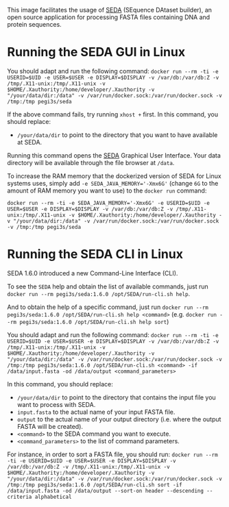 This image facilitates the usage of [SEDA](https://www.sing-group.org/seda/) (SEquence DAtaset builder), an open source application for processing FASTA files containing DNA and protein sequences.

# Running the SEDA GUI in Linux

You should adapt and run the following command: `docker run --rm -ti -e USERID=$UID -e USER=$USER -e DISPLAY=$DISPLAY -v /var/db:/var/db:Z -v /tmp/.X11-unix:/tmp/.X11-unix -v $HOME/.Xauthority:/home/developer/.Xauthority -v "/your/data/dir:/data" -v /var/run/docker.sock:/var/run/docker.sock -v /tmp:/tmp pegi3s/seda`

If the above command fails, try running `xhost +` first. In this command, you should replace:
- `/your/data/dir` to point to the directory that you want to have available at SEDA.

Running this command opens the [SEDA](http://sing-group.org/seda/) Graphical User Interface. Your data directory will be available through the file browser at `/data`.

To increase the RAM memory that the dockerized version of SEDA for Linux systems uses, simply add `-e SEDA_JAVA_MEMORY='-Xmx6G'` (change `6G` to the amount of RAM memory you want to use) to the `docker run` command:

`docker run --rm -ti -e SEDA_JAVA_MEMORY='-Xmx6G' -e USERID=$UID -e USER=$USER -e DISPLAY=$DISPLAY -v /var/db:/var/db:Z -v /tmp/.X11-unix:/tmp/.X11-unix -v $HOME/.Xauthority:/home/developer/.Xauthority -v "/your/data/dir:/data" -v /var/run/docker.sock:/var/run/docker.sock -v /tmp:/tmp pegi3s/seda`

# Running the SEDA CLI in Linux

SEDA 1.6.0 introduced a new Command-Line Interface (CLI).

To see the `SEDA` help and obtain the list of available commands, just run `docker run --rm pegi3s/seda:1.6.0 /opt/SEDA/run-cli.sh help`.

And to obtain the help of a specific command, just run  `docker run --rm pegi3s/seda:1.6.0 /opt/SEDA/run-cli.sh help <command>` (e.g. `docker run --rm pegi3s/seda:1.6.0 /opt/SEDA/run-cli.sh help sort`)

You should adapt and run the following command: `docker run --rm -ti -e USERID=$UID -e USER=$USER -e DISPLAY=$DISPLAY -v /var/db:/var/db:Z -v /tmp/.X11-unix:/tmp/.X11-unix -v $HOME/.Xauthority:/home/developer/.Xauthority -v "/your/data/dir:/data" -v /var/run/docker.sock:/var/run/docker.sock -v /tmp:/tmp pegi3s/seda:1.6.0 /opt/SEDA/run-cli.sh <command> -if /data/input.fasta -od /data/output <command_parameters>`

In this command, you should replace:
- `/your/data/dir` to point to the directory that contains the input file you want to process with SEDA.
- `input.fasta` to the actual name of your input FASTA file.
- `output` to the actual name of your output directory (i.e. where the output FASTA will be created).
- `<command>` to the SEDA command you want to execute.
- `<command_parameters>` to the list of command parameters.

For instance, in order to sort a FASTA file, you should run: `docker run --rm -ti -e USERID=$UID -e USER=$USER -e DISPLAY=$DISPLAY -v /var/db:/var/db:Z -v /tmp/.X11-unix:/tmp/.X11-unix -v $HOME/.Xauthority:/home/developer/.Xauthority -v "/your/data/dir:/data" -v /var/run/docker.sock:/var/run/docker.sock -v /tmp:/tmp pegi3s/seda:1.6.0 /opt/SEDA/run-cli.sh sort -if /data/input.fasta -od /data/output --sort-on header --descending --criteria alphabetical`

